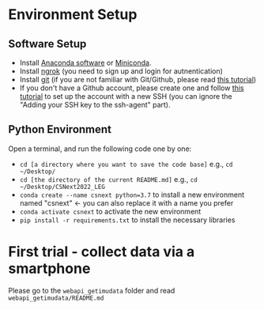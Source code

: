 # Environment Setup

## Software Setup

- Install [Anaconda software](https://www.anaconda.com/) or [Miniconda](https://docs.conda.io/en/latest/miniconda.html).
- Install [ngrok](https://ngrok.com/download) (you need to sign up and login for autnentication)
- Install [git](https://github.com/git-guides/install-git) (if you are not familiar with Git/Github, please read [this tutorial](https://product.hubspot.com/blog/git-and-github-tutorial-for-beginners))
- If you don't have a Github account, please create one and follow [this tutorial](https://docs.github.com/en/authentication/connecting-to-github-with-ssh/generating-a-new-ssh-key-and-adding-it-to-the-ssh-agent#about-ssh-key-generation) to set up the account with a new SSH (you can ignore the "Adding your SSH key to the ssh-agent" part).

## Python Environment

Open a terminal, and run the following code one by one:

- `cd [a directory where you want to save the code base]` e.g., `cd ~/Desktop/`
- `cd [the directory of the current README.md]` e.g., `cd ~/Desktop/CSNext2022_LEG`
- `conda create --name csnext python=3.7` to install a new environment named "csnext" <- you can also replace it with a name you prefer
- `conda activate csnext` to activate the new environment
- `pip install -r requirements.txt` to install the necessary libraries

# First trial - collect data via a smartphone

Please go to the `webapi_getimudata` folder and read `webapi_getimudata/README.md`